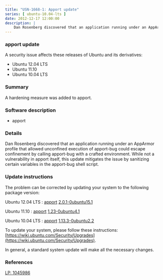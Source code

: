 ```yaml
---
title: "USN-1668-1: Apport update"
series: [ ubuntu-10.04-lts ]
date: 2012-12-17 12:00:00
description: |
    Dan Rosenberg discovered that an application running under an AppArmor profile that allowed unconfined execution of apport-bug could escape confinement by calling apport-bug with a crafted environment. While not a vulnerability in apport itself, this update mitigates the issue by sanitizing certain variables in the apport-bug shell script. 
--- 
```

 
### apport update

A security issue affects these releases of Ubuntu and its derivatives:

* Ubuntu 12.04 LTS
* Ubuntu 11.10
* Ubuntu 10.04 LTS

### Summary

A hardening measure was added to apport. 

### Software description

* apport 

### Details

Dan Rosenberg discovered that an application running under an AppArmor profile that allowed unconfined execution of apport-bug could escape confinement by calling apport-bug with a crafted environment. While not a vulnerability in apport itself, this update mitigates the issue by sanitizing certain variables in the apport-bug shell script. 

### Update instructions

The problem can be corrected by updating your system to the following package version:

Ubuntu 12.04 LTS
 : [apport](https://launchpad.net/ubuntu/+source/apport) <span> [2.0.1-0ubuntu15.1](https://launchpad.net/ubuntu/+source/apport/2.0.1-0ubuntu15.1) </span> 

Ubuntu 11.10
 : [apport](https://launchpad.net/ubuntu/+source/apport) <span> [1.23-0ubuntu4.1](https://launchpad.net/ubuntu/+source/apport/1.23-0ubuntu4.1) </span> 

Ubuntu 10.04 LTS
 : [apport](https://launchpad.net/ubuntu/+source/apport) <span> [1.13.3-0ubuntu2.2](https://launchpad.net/ubuntu/+source/apport/1.13.3-0ubuntu2.2) </span> 

To update your system, please follow these instructions: [https://wiki.ubuntu.com/Security/Upgrades](https://wiki.ubuntu.com/Security/Upgrades).

In general, a standard system update will make all the necessary changes. 

### References

 [LP: 1045986](https://launchpad.net/bugs/1045986)
 
